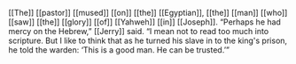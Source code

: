 [[The]] [[pastor]] [[mused]] [[on]] [[the]] [[Egyptian]], [[the]] [[man]] [[who]] [[saw]] [[the]] [[glory]] [[of]] [[Yahweh]] [[in]] [[Joseph]]. “Perhaps he had mercy on the Hebrew,” [[Jerry]] said. “I mean not to read too much into scripture. But I like to think that as he turned his slave in to the king's prison, he told the warden: ‘This is a good man. He can be trusted.’”